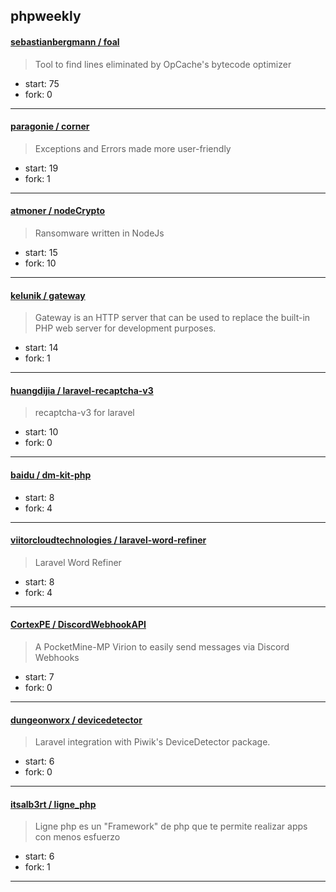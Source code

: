 ## phpweekly

#### [sebastianbergmann / foal](https://github.com/sebastianbergmann/foal)

> Tool to find lines eliminated by OpCache's bytecode optimizer

+ start: 75
+ fork: 0

----


#### [paragonie / corner](https://github.com/paragonie/corner)

> Exceptions and Errors made more user-friendly

+ start: 19
+ fork: 1

----


#### [atmoner / nodeCrypto](https://github.com/atmoner/nodeCrypto)

> Ransomware written in NodeJs

+ start: 15
+ fork: 10

----


#### [kelunik / gateway](https://github.com/kelunik/gateway)

> Gateway is an HTTP server that can be used to replace the built-in PHP web server for development purposes.

+ start: 14
+ fork: 1

----


#### [huangdijia / laravel-recaptcha-v3](https://github.com/huangdijia/laravel-recaptcha-v3)

> recaptcha-v3 for laravel

+ start: 10
+ fork: 0

----


#### [baidu / dm-kit-php](https://github.com/baidu/dm-kit-php)

> 

+ start: 8
+ fork: 4

----


#### [viitorcloudtechnologies / laravel-word-refiner](https://github.com/viitorcloudtechnologies/laravel-word-refiner)

> Laravel Word Refiner

+ start: 8
+ fork: 4

----


#### [CortexPE / DiscordWebhookAPI](https://github.com/CortexPE/DiscordWebhookAPI)

> A PocketMine-MP Virion to easily send messages via Discord Webhooks

+ start: 7
+ fork: 0

----


#### [dungeonworx / devicedetector](https://github.com/dungeonworx/devicedetector)

> Laravel integration with Piwik's DeviceDetector package.

+ start: 6
+ fork: 0

----


#### [itsalb3rt / ligne_php](https://github.com/itsalb3rt/ligne_php)

> Ligne php es un "Framework" de php que te permite realizar apps con menos esfuerzo

+ start: 6
+ fork: 1

----


